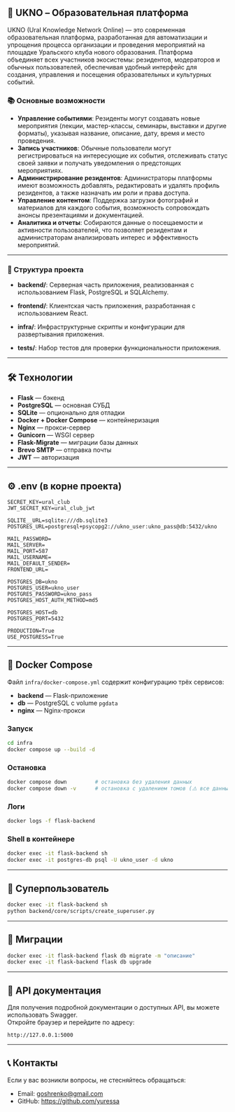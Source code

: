 ## 🚀 UKNO – Образовательная платформа

UKNO (Ural Knowledge Network Online) — это современная образовательная платформа, разработанная для автоматизации и упрощения процесса организации и проведения мероприятий на площадке Уральского клуба нового образования. Платформа объединяет всех участников экосистемы: резидентов, модераторов и обычных пользователей, обеспечивая удобный интерфейс для создания, управления и посещения образовательных и культурных событий.

### 📚 Основные возможности

- **Управление событиями**: Резиденты могут создавать новые мероприятия (лекции, мастер-классы, семинары, выставки и другие форматы), указывая название, описание, дату, время и место проведения.
- **Запись участников**: Обычные пользователи могут регистрироваться на интересующие их события, отслеживать статус своей заявки и получать уведомления о предстоящих мероприятиях.
- **Администрирование резидентов**: Администраторы платформы имеют возможность добавлять, редактировать и удалять профиль резидентов, а также назначать им роли и права доступа.
- **Управление контентом**: Поддержка загрузки фотографий и материалов для каждого события, возможность сопровождать анонсы презентациями и документацией.
- **Аналитика и отчеты**: Собираются данные о посещаемости и активности пользователей, что позволяет резидентам и администраторам анализировать интерес и эффективность мероприятий.

---

### 🧰 Структура проекта
- **backend/**: Серверная часть приложения, реализованная с использованием Flask, PostgreSQL и SQLAlchemy.

- **frontend/**: Клиентская часть приложения, разработанная с использованием React.

- **infra/**: Инфраструктурные скрипты и конфигурации для развертывания приложения.

- **tests/**: Набор тестов для проверки функциональности приложения.

---
## 🛠️ Технологии

- **Flask** — бэкенд
- **PostgreSQL** — основная СУБД
- **SQLite** — опционально для отладки
- **Docker + Docker Compose** — контейнеризация
- **Nginx** — прокси-сервер
- **Gunicorn** — WSGI сервер
- **Flask-Migrate** — миграции базы данных
- **Brevo SMTP** — отправка почты
- **JWT** — авторизация

---

## ⚙️ .env (в корне проекта)

```env
SECRET_KEY=ural_club
JWT_SECRET_KEY=ural_club_jwt

SQLITE__URL=sqlite:///db.sqlite3
POSTGRES_URL=postgresql+psycopg2://ukno_user:ukno_pass@db:5432/ukno

MAIL_PASSWORD=
MAIL_SERVER=
MAIL_PORT=587
MAIL_USERNAME=
MAIL_DEFAULT_SENDER=
FRONTEND_URL=

POSTGRES_DB=ukno
POSTGRES_USER=ukno_user
POSTGRES_PASSWORD=ukno_pass
POSTGRES_HOST_AUTH_METHOD=md5

POSTGRES_HOST=db
POSTGRES_PORT=5432

PRODUCTION=True
USE_POSTGRESS=True
```

---

## 🐳 Docker Compose

Файл `infra/docker-compose.yml` содержит конфигурацию трёх сервисов:

- **backend** — Flask-приложение
- **db** — PostgreSQL с volume `pgdata`
- **nginx** — Nginx-прокси

### Запуск

```bash
cd infra
docker compose up --build -d
```

### Остановка

```bash
docker compose down         # остановка без удаления данных
docker compose down -v      # остановка с удалением томов (⚠️ все данные будут удалены)
```

### Логи

```bash
docker logs -f flask-backend
```

### Shell в контейнере

```bash
docker exec -it flask-backend sh
docker exec -it postgres-db psql -U ukno_user -d ukno
```

---

## 👤 Суперпользователь

```bash
docker exec -it flask-backend sh
python backend/core/scripts/create_superuser.py
```

---

## 🧪 Миграции

```bash
docker exec -it flask-backend flask db migrate -m "описание"
docker exec -it flask-backend flask db upgrade
```

---

## 📖 API документация

Для получения подробной документации о доступных API, вы можете использовать Swagger.  
Откройте браузер и перейдите по адресу:

```
http://127.0.0.1:5000
```

---

## 📞 Контакты

Если у вас возникли вопросы, не стесняйтесь обращаться:

- Email: goshrenko@gmail.com
- GitHub: https://github.com/yuressa
